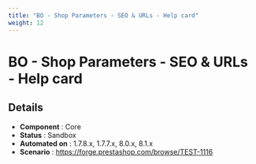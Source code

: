 ```yaml
---
title: "BO - Shop Parameters - SEO & URLs - Help card"
weight: 12
---
```


# BO - Shop Parameters - SEO & URLs - Help card
## Details
* **Component** : Core
* **Status** : Sandbox
* **Automated on** : 1.7.8.x, 1.7.7.x, 8.0.x, 8.1.x
* **Scenario** : https://forge.prestashop.com/browse/TEST-1116

